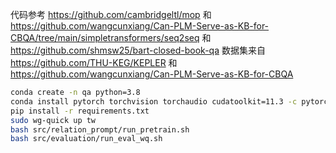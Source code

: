 
代码参考 https://github.com/cambridgeltl/mop 和 https://github.com/wangcunxiang/Can-PLM-Serve-as-KB-for-CBQA/tree/main/simpletransformers/seq2seq 和 https://github.com/shmsw25/bart-closed-book-qa
数据集来自 https://github.com/THU-KEG/KEPLER 和 https://github.com/wangcunxiang/Can-PLM-Serve-as-KB-for-CBQA

```bash
conda create -n qa python=3.8
conda install pytorch torchvision torchaudio cudatoolkit=11.3 -c pytorch
pip install -r requirements.txt
sudo wg-quick up tw
bash src/relation_prompt/run_pretrain.sh
bash src/evaluation/run_eval_wq.sh
```
